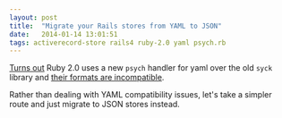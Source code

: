 ```yaml
---
layout: post
title:  "Migrate your Rails stores from YAML to JSON"
date:   2014-01-14 13:01:51
tags: activerecord-store rails4 ruby-2.0 yaml psych.rb
---
```


[Turns out](/2014/01/14/beware-of-nil-stores-ruby-2.0.html) Ruby 2.0 uses a new `psych`
handler for yaml over the old `syck` library and
[their formats are incompatible](http://developer.zendesk.com/blog/2013/10/03/using-syck-for-yaml/).

Rather than dealing with YAML compatibility issues, let's take a simpler route
and just migrate to JSON stores instead.

<script src="https://gist.github.com/rymohr/8546490.js"></script>
